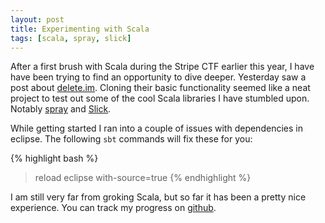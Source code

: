 ```yaml
---
layout: post
title: Experimenting with Scala
tags: [scala, spray, slick]
---
```


After a first brush with Scala during the Stripe CTF earlier this year, I have have been trying to find an opportunity to dive deeper. Yesterday saw a post about [delete.im](https://news.ycombinator.com/item?id=7345449). Cloning their basic functionality seemed like a neat project to test out some of the cool Scala libraries I have stumbled upon. Notably [spray](http://spray.io) and [Slick](http://slick.typesafe.com/).

While getting started I ran into a couple of issues with dependencies in eclipse. The following `sbt` commands will fix these for you:

{% highlight bash %}
> reload
> eclipse with-source=true
{% endhighlight %}

I am still very far from groking Scala, but so far it has been a pretty nice experience. You can track my progress on [github](https://github.com/m2w/ephemeral).